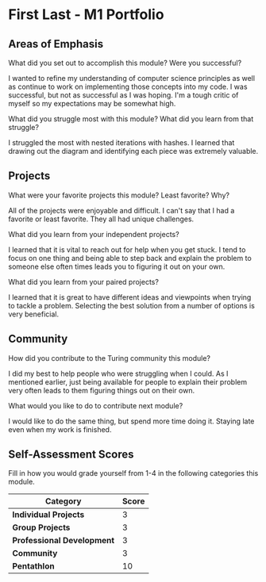 # First Last - M1 Portfolio

## Areas of Emphasis

What did you set out to accomplish this module? Were you successful?

I wanted to refine my understanding of computer science principles as well as continue to work on implementing those concepts into my code. I was successful, but not as successful as I was hoping. I'm a tough critic of myself so my expectations may be somewhat high.

What did you struggle most with this module? What did you learn from that struggle?

I struggled the most with nested iterations with hashes. I learned that drawing out the diagram and identifying each piece was extremely valuable.

## Projects

What were your favorite projects this module? Least favorite? Why?

All of the projects were enjoyable and difficult. I can't say that I had a favorite or least favorite. They all had unique challenges.

What did you learn from your independent projects?

I learned that it is vital to reach out for help when you get stuck. I tend to focus on one thing and being able to step back and explain the problem to someone else often times leads you to figuring it out on your own.

What did you learn from your paired projects?

I learned that it is great to have different ideas and viewpoints when trying to tackle a problem. Selecting the best solution from a number of options is very beneficial.

## Community

How did you contribute to the Turing community this module?

I did my best to help people who were struggling when I could. As I mentioned earlier, just being available for people to explain their problem very often leads to them figuring things out on their own.

What would you like to do to contribute next module?

I would like to do the same thing, but spend more time doing it. Staying late even when my work is finished.

## Self-Assessment Scores

Fill in how you would grade yourself from 1-4 in the following categories this module.

| Category                     | Score |
| -----------------------------| ----- |
| **Individual Projects**      |   3   |
| **Group Projects**           |   3   |
| **Professional Development** |   3   |
| **Community**                |   3   |
| **Pentathlon**               |   10   |
